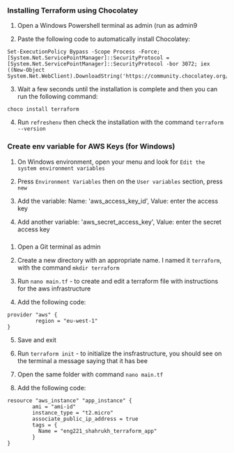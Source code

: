 ### Installing Terraform using Chocolatey

1. Open a Windows Powershell terminal as admin (run as admin9

2. Paste the following code to automatically install Chocolatey:
````
Set-ExecutionPolicy Bypass -Scope Process -Force; [System.Net.ServicePointManager]::SecurityProtocol = [System.Net.ServicePointManager]::SecurityProtocol -bor 3072; iex ((New-Object System.Net.WebClient).DownloadString('https://community.chocolatey.org/install.ps1'))
````

3. Wait a few seconds until the installation is complete and then you can run the following command:
````
choco install terraform
````

4. Run `refreshenv` then check the installation with the command `terraform --version`

### Create env variable for AWS Keys (for Windows)

1. On Windows environment, open your menu and look for `Edit the system environment variables`

2. Press `Environment Variables` then on the `User variables` section, press `new`

3. Add the variable: Name: 'aws_access_key_id', Value: enter the access key

4. Add another variable: 'aws_secret_access_key', Value: enter the secret access key

###
1. Open a Git terminal as admin

2. Create a new directory with an appropriate name. I named it `terraform`, with the command `mkdir terraform`

3. Run `nano main.tf` - to create and edit a terraform file with instructions for the aws infrastructure

4. Add the following code:
````
provider "aws" {
         region = "eu-west-1"
}
````

5. Save and exit

6. Run `terraform init` - to initialize the insfrastructure, you should see on the terminal a message saying that it has bee

7. Open the same folder with command `nano main.tf`

8. Add the following code:
````
resource "aws_instance" "app_instance" {
        ami = "ami-id"
        instance_type = "t2.micro"
        associate_public_ip_address = true
        tags = {
          Name = "eng221_shahrukh_terraform_app"
        }
}
````
